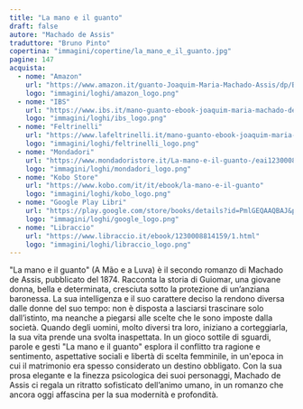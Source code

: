 ```yaml
---
title: "La mano e il guanto"
draft: false
autore: "Machado de Assis"
traduttore: "Bruno Pinto"
copertina: "immagini/copertine/la_mano_e_il_guanto.jpg"
pagine: 147
acquista:
  - nome: "Amazon"
    url: "https://www.amazon.it/guanto-Joaquim-Maria-Machado-Assis/dp/B0DVZB6Z9V/ref=tmm_pap_swatch_0?_encoding=UTF8&sr=8-1"
    logo: "immagini/loghi/amazon_logo.png"
  - nome: "IBS"
    url: "https://www.ibs.it/mano-guanto-ebook-joaquim-maria-machado-de-assis-bruno-pinto/e/1230008814159"
    logo: "immagini/loghi/ibs_logo.png"
  - nome: "Feltrinelli"
    url: "https://www.lafeltrinelli.it/mano-guanto-ebook-joaquim-maria-machado-de-assis-bruno-pinto/e/1230008814159"
    logo: "immagini/loghi/feltrinelli_logo.png"  
  - nome: "Mondadori"
    url: "https://www.mondadoristore.it/La-mano-e-il-guanto-/eai123000881415/"
    logo: "immagini/loghi/mondadori_logo.png"
  - nome: "Kobo Store"
    url: "https://www.kobo.com/it/it/ebook/la-mano-e-il-guanto"
    logo: "immagini/loghi/kobo_logo.png"
  - nome: "Google Play Libri"
    url: "https://play.google.com/store/books/details?id=PmlGEQAAQBAJ&pli=1"
    logo: "immagini/loghi/google_logo.png"
  - nome: "Libraccio"
    url: "https://www.libraccio.it/ebook/1230008814159/1.html"
    logo: "immagini/loghi/libraccio_logo.png"
---
```


"La mano e il guanto" (A Mão e a Luva) è il secondo romanzo di Machado de Assis, pubblicato del 1874.
Racconta la storia di Guiomar, una giovane donna, bella e determinata, cresciuta sotto la protezione di un’anziana baronessa. La sua intelligenza e il suo carattere deciso la rendono diversa dalle donne del suo tempo: non è disposta a lasciarsi trascinare solo dall’istinto, ma neanche a piegarsi alle scelte che le sono imposte dalla società.
Quando degli uomini, molto diversi tra loro, iniziano a corteggiarla, la sua vita prende una svolta inaspettata. In un gioco sottile di sguardi, parole e gesti "La mano e il guanto" esplora il conflitto tra ragione e sentimento, aspettative sociali e libertà di scelta femminile, in un'epoca in cui il matrimonio era spesso considerato un destino obbligato. Con la sua prosa elegante e la finezza psicologica dei suoi personaggi, Machado de Assis ci regala un ritratto sofisticato dell’animo umano, in un romanzo che ancora oggi affascina per la sua modernità e profondità.